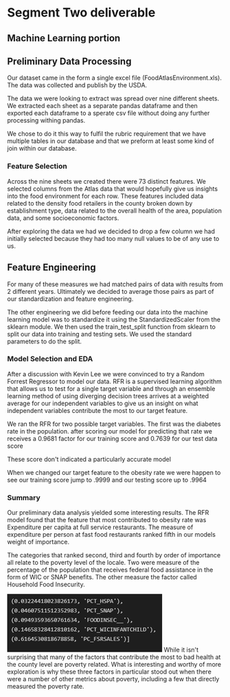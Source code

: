 # Segment Two deliverable
## Machine Learning portion


## Preliminary Data Processing

Our dataset came in the form a single excel file (FoodAtlasEnvironment.xls). The data was collected and publish by the USDA. 

The data we were looking to extract was spread over nine different sheets. We extracted each sheet as a separate pandas dataframe and then exported each dataframe to a sperate csv file without doing any further processing withing pandas.

We chose to do it this way to fulfil the rubric requirement that we have multiple tables in our database and that we preform at least some kind of join within our database.

### Feature Selection
Across the nine sheets we created there were 73 distinct features. We selected columns from the Atlas data that would hopefully give us insights into the food environment for each row. These features included data related to the density food retailers in the county broken down by establishment type, data related to the overall health of the area, population data, and some socioeconomic factors.

After exploring the data we had we decided to drop a few column we had initially selected because they had too many null values to be of any use to us.

## Feature Engineering
For many of these measures we had matched pairs of data with results from 2 different years. Ultimately we decided to average those pairs as part of our standardization and feature engineering.

The other engineering we did before feeding our data into the machine learning model was to standardize it using the StandardizedScaler from the sklearn module. We then used the train_test_split function from sklearn to split our data into training and testing sets. We used the standard parameters to do the split.

### Model Selection and EDA
After a discussion with Kevin Lee we were convinced to try a Random Forrest Regressor to model our data. RFR is a supervised learning algorithm that allows us to test for a single target variable and through an ensemble learning method of using diverging decision trees arrives at a weighted average for our independent variables to give us an insight on what independent variables contribute the most to our target feature.

We ran the RFR for two possible target variables. The first was the diabetes rate in the population. after scoring our model for predicting that rate we receives a 0.9681 factor for our training score and 0.7639 for our test data score

These score don't indicated a particularly accurate model

When we changed our target feature to the obesity rate we were happen to see our training score jump to .9999 and our testing score up to .9964

### Summary

Our preliminary data analysis yielded some interesting results. The RFR model found that the feature that most contributed to obesity rate was Expenditure per capita at full service restaurants. The measure of expenditure per person at fast food restaurants ranked fifth in our models weight of importance. 

The categories that ranked second, third and fourth by order of importance all relate to the poverty level of the locale. Two were measure of the percentage of the population that receives federal food assistance in the form of WIC or SNAP benefits. The other measure the factor called Household Food Insecurity.

![top five output](/images/prelim_top_five_reversed.png)
While it isn't surprising that many of the factors that contribute the most to bad health at the county level are poverty related. What is interesting and worthy of more exploration is why these three factors in particular stood out when there were a number of other metrics about poverty, including a few that directly measured the poverty rate.
